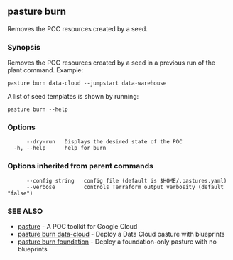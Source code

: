## pasture burn

Removes the POC resources created by a seed.

### Synopsis

Removes the POC resources created by a seed in a previous
run of the plant command. Example:

	pasture burn data-cloud --jumpstart data-warehouse
	
A list of seed templates is shown by running:
	
	pasture burn --help

### Options

```
      --dry-run   Displays the desired state of the POC
  -h, --help      help for burn
```

### Options inherited from parent commands

```
      --config string   config file (default is $HOME/.pastures.yaml)
      --verbose         controls Terraform output verbosity (default "false")
```

### SEE ALSO

* [pasture](pasture.md)	 - A POC toolkit for Google Cloud
* [pasture burn data-cloud](pasture_burn_data-cloud.md)	 - Deploy a Data Cloud pasture with blueprints
* [pasture burn foundation](pasture_burn_foundation.md)	 - Deploy a foundation-only pasture with no blueprints
